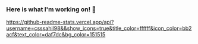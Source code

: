 ### Here is what I'm working on! 👋

<!--
**csssahil98/csssahil98** is a ✨ _special_ ✨ repository because its `README.md` (this file) appears on your GitHub profile.

Here are some ideas to get you started:


- 🌱 I’m currently pursuing my Bachelors in Computer Science from Bengalore.
- 👯 I’m looking to collaborate on ideas related to Python.
- 🤔 I’m looking for help with Machine Learning & AI.
- 💬 Ask me about Python.
- 📫 How to reach me: linkedin.com/in/cssahil98/
- 😄 Pronouns: he/him
- ⚡ Fun fact: 
-->

https://github-readme-stats.vercel.app/api?username=csssahil98&&show_icons=true&title_color=ffffff&icon_color=bb2acf&text_color=daf7dc&bg_color=151515
